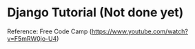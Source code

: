 # Django Tutorial (Not done yet)

Reference: Free Code Camp (https://www.youtube.com/watch?v=F5mRW0jo-U4)
